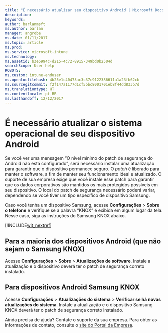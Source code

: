 ```yaml
---
title: "É necessário atualizar seu dispositivo Android | Microsoft Docs"
description: 
keywords: 
author: barlanmsft
ms.author: barlan
manager: angrobe
ms.date: 01/11/2017
ms.topic: article
ms.prod: 
ms.service: microsoft-intune
ms.technology: 
ms.assetid: b3e5994c-d215-4c72-8915-349bd0b2504d
searchScope: User help
ROBOTS: 
ms.custom: intune-enduser
ms.openlocfilehash: 4b25e1c40473ac3c37c9122386611a1a23fb62cb
ms.sourcegitcommit: f2f147a1177d1cf5bbc8001701eb8f44dd833b7d
ms.translationtype: HT
ms.contentlocale: pt-BR
ms.lasthandoff: 12/12/2017
---
```

# <a name="you-need-to-update-your-android-devices-operating-system"></a>É necessário atualizar o sistema operacional de seu dispositivo Android

Se você ver uma mensagem “O nível mínimo do patch de segurança do Android não está configurado”, será necessário instalar uma atualização para garantir que o dispositivo permanece seguro. O _patch_ é liberado para manter o software, a fim de manter seu funcionamento ideal e atualizado. O suporte de sua empresa exige que você instale esse patch para garantir que os dados corporativos são mantidos os mais protegidos possíveis em seu dispositivo. O local do patch de segurança necessário poderá variar, dependendo se você tiver um tipo específico de dispositivo Samsung.

Caso você tenha um dispositivo Samsung, acesse **Configurações** > **Sobre o telefone** e verifique se a palavra “KNOX” é exibida em algum lugar da tela. Nesse caso, siga as instruções do Samsung KNOX abaixo.

[!INCLUDE[wit_nextref](includes/end-user-os-update-guidance.md)]

## <a name="for-most-android-devices-non-samsung-knox"></a>Para a maioria dos dispositivos Android (que não sejam o Samsung KNOX)

Acesse **Configurações** > **Sobre** > **Atualizações de software**. Instale a atualização e o dispositivo deverá ter o patch de segurança correto instalado.

## <a name="for-samsung-knox-android-devices"></a>Para dispositivos Android Samsung KNOX

Acesse **Configurações** > **Atualizações do sistema** > **Verificar se há novas atualizações do sistema**. Instale a atualização e o dispositivo Samsung KNOX deverá ter o patch de segurança correto instalado.



Ainda precisa de ajuda? Contate o suporte da sua empresa. Para obter as informações de contato, consulte o [site do Portal da Empresa](https://portal.manage.microsoft.com#HelpDeskDialog).
